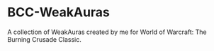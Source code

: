 # BCC-WeakAuras
A collection of WeakAuras created by me for World of Warcraft: The Burning Crusade Classic.
